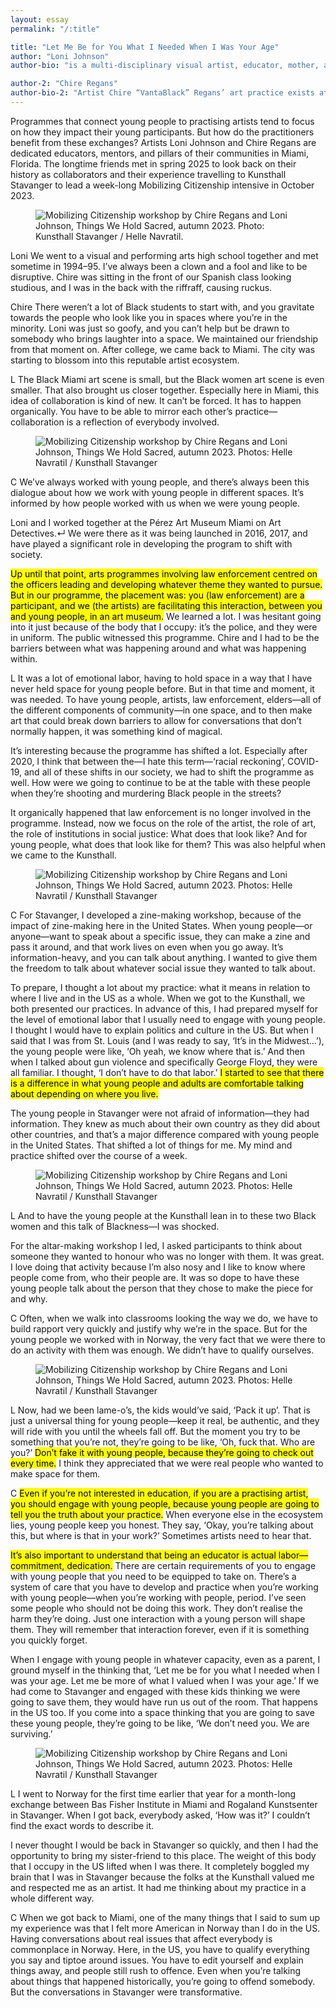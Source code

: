 ```yaml
---
layout: essay
permalink: "/:title"

title: "Let Me Be for You What I Needed When I Was Your Age"
author: "Loni Johnson"
author-bio: "is a multi-disciplinary visual artist, educator, mother, and activist born and raised in Miami. Through movement and ritual, she creates healing spaces for Black women and explores the role of ancestral and historical memory. She holds a Bachelor of Fine Arts from SUNY at Purchase College School of Art and Design. <br><br> Johnson is the Lead Coordinator of Art Detectives—an arts education programme rooted in the framework of Social Justice at Perez Art Museum (PAMM) Miami. She is also Prevention Coordinator of the youth arts prevention programme at Concept Health Systems, and Chairperson for the National Visual Arts Selection Panel for National YoungArts Foundation. In addition, she is one of the founders of Miami Melanated Arts—a collective of Black artists who are creating space to reimagine effective and impactful arts eco-systems in South Florida. She continues to work with community organisations such as Girl Power, S.O.U.L Sisters Leadership Collective, and Voices United by providing youth the opportunities to find and nurture their identities and creative voices. She received a Knight Champion Award in 2019 and is a frequent guest speaker, lecturer, facilitator, and performer. <br><br> Selected exhibitions and performances: Remnants at Locust Projects, Miami, Making Visible: The Studio Archives of Chire Regans and Loni Johnson, WAAM at Dimensions Variable, Miami (2020); Say Their Names, Chire Regans/Vanta Black Memorial Mural Project Unveiling, Bakehouse Art Complex, Miami (2020); Performans Fanm/Global Borderless Caribbean XII: Focus Miami, Little Haiti Cultural Arts Center, Miami (2020); Homegoing, NADA Art Fair, Miami (2017); Offerings III, Bas Fisher Invitational and O’Miami, Miami (2017); Offerings II, Common Field Convening, Miami (2016)."

author-2: "Chire Regans"
author-bio-2: "Artist Chire “VantaBlack” Regans’ art practice exists at the intersection of social justice and storytelling. Her work responds to urgent societal concerns and functions as a critical platform to amplify the voices of community members who are often silenced. Over the past decade, Chire has focused primarily on community advocacy and depicting social narratives without distortion in various mediums. For Chire, a Saint Louis native, the birth of the Black Lives Matter movement triggered a sense of urgency in her art practice. Her work continues to evolve, allowing for broader social accessibility and creative scale. In South Florida, Chire continues to marry her artistic practice with community-led activism, emphasising the art of storytelling as a means of engaging with communities with radical empathy and transparency."
---
```


<div class="foreword" markdown="1" tabindex="-1">
Programmes that connect young people to practising artists tend to focus on how they impact their young participants. But how do the practitioners benefit from these exchanges? Artists Loni Johnson and Chire Regans are dedicated educators, mentors, and pillars of their communities in Miami, Florida. The longtime friends met in spring 2025 to look back on their history as collaborators and their experience travelling to Kunsthall Stavanger to lead a week-long Mobilizing Citizenship intensive in October 2023.  
</div>

<figure class="head-img">
  <img src="img/let-me-be-for-you/MC_2023_061_WEB.webp" alt="Mobilizing Citizenship workshop by Chire Regans and Loni Johnson, Things We Hold Sacred, autumn 2023. Photo: Kunsthall Stavanger / Helle Navratil." data-caption="Mobilizing Citizenship workshop by Chire Regans and Loni Johnson, <i>Things We Hold Sacred</i>, autumn 2023. Photo: Kunsthall Stavanger / Helle Navratil.">
  <figcaption></figcaption>
</figure>

<span class="interviewee">Loni</span> 
We went to a visual and performing arts high school together and met sometime in 1994–95. I’ve always been a clown and a fool and like to be disruptive. Chire was sitting in the front of our Spanish class looking studious, and I was in the back with the riffraff, causing ruckus.


<span class="interviewer">Chire</span> 
There weren’t a lot of Black students to start with, and you gravitate towards the people who look like you in spaces where you’re in the minority. Loni was just so goofy, and you can’t help but be drawn to somebody who brings laughter into a space. We maintained our friendship from that moment on. After college, we came back to Miami. The city was starting to blossom into this reputable artist ecosystem.


<span class="interviewee">L</span> 
The Black Miami art scene is small, but the Black women art scene is even smaller. That also brought us closer together. Especially here in Miami, this idea of collaboration is kind of new. It can’t be forced. It has to happen organically. You have to be able to mirror each other’s practice—collaboration is a reflection of everybody involved. 


<figure>
   <img src="img/let-me-be-for-you/MC_2023_084_WEB.webp" alt="Mobilizing Citizenship workshop by Chire Regans and Loni Johnson, Things We Hold Sacred, autumn 2023. Photos: Helle Navratil / Kunsthall Stavanger" data-caption="Mobilizing Citizenship workshop by Chire Regans and Loni Johnson, <i>Things We Hold Sacred</i>, autumn 2023. Photo: Kunsthall Stavanger / Helle Navratil.">
   <figcaption></figcaption>
</figure>


<span class="interviewer">C</span> 
We’ve always worked with young people, and there’s always been this dialogue about how we work with young people in different spaces. It’s informed by how people worked with us when we were young people. 


Loni and I worked together at the Pérez Art Museum Miami on Art Detectives.<span class="font-small color-bl" data-tooltip="Art Detectives is a program where PAMM teaching artists, members of The Links, Inc., Greater Miami (FL) Chapter, Miami-Dade County Police, students, and AmeriCorps volunteers from Breakthrough Miami, work together to build relationships using art as a catalyst.">↵</span>  We were there as it was being launched in 2016, 2017, and have played a significant role in developing the program to shift with society. 


<mark class="pk-highlight-long">Up until that point, arts programmes involving law enforcement centred on the officers leading and developing whatever theme they wanted to pursue. But in our programme, the placement was: you (law enforcement) are a participant, and we (the artists) are facilitating this interaction, between you and young people, in an art museum.</mark> We learned a lot. I was hesitant going into it just because of the body that I occupy: it’s the police, and they were in uniform. The public witnessed this programme. Chire and I had to be the barriers between what was happening around and what was happening within.


<span class="interviewee">L</span>
It was a lot of emotional labor, having to hold space in a way that I have never held space for young people before. But in that time and moment, it was needed. To have young people, artists, law enforcement, elders—all of the different components of community—in one space, and to then make art that could break down barriers to allow for conversations that don’t normally happen, it was something kind of magical.


It’s interesting because the programme has shifted a lot. Especially after 2020, I think that between the—I hate this term—‘racial reckoning’, COVID-19, and all of these shifts in our society, we had to shift the programme as well. How were we going to continue to be at the table with these people when they’re shooting and murdering Black people in the streets?


It organically happened that law enforcement is no longer involved in the programme. Instead, now we focus on the role of the artist, the role of art, the role of institutions in social justice: What does that look like? And for young people, what does that look like for them? This was also helpful when we came to the Kunsthall.


<figure>
   <img src="img/let-me-be-for-you/MC_2023_040_WEB.webp" alt="Mobilizing Citizenship workshop by Chire Regans and Loni Johnson, Things We Hold Sacred, autumn 2023. Photos: Helle Navratil / Kunsthall Stavanger" data-caption="Mobilizing Citizenship workshop by Chire Regans and Loni Johnson, <i>Things We Hold Sacred</i>, autumn 2023. Photo: Kunsthall Stavanger / Helle Navratil.">
   <figcaption></figcaption>
</figure>

<span class="interviewer">C</span> 
For Stavanger, I developed a zine-making workshop, because of the impact of zine-making here in the United States. When young people—or anyone—want to speak about a specific issue, they can make a zine and pass it around, and that work lives on even when you go away. It’s information-heavy, and you can talk about anything. I wanted to give them the freedom to talk about whatever social issue they wanted to talk about.


To prepare, I thought a lot about my practice: what it means in relation to where I live and in the US as a whole. When we got to the Kunsthall, we both presented our practices. In advance of this, I had prepared myself for the level of emotional labor that I usually need to engage with young people. I thought I would have to explain politics and culture in the US. But when I said that I was from St. Louis (and I was ready to say, ‘It’s in the Midwest…’), the young people were like, ‘Oh yeah, we know where that is.’ And then when I talked about gun violence and specifically George Floyd, they were all familiar. I thought, ‘I don’t have to do that labor.’ <mark class="pk-highlight-long">I started to see that there is a difference in what young people and adults are comfortable talking about depending on where you live.</mark>


The young people in Stavanger were not afraid of information—they had information. They knew as much about their own country as they did about other countries, and that’s a major difference compared with young people in the United States. That shifted a lot of things for me. My mind and practice shifted over the course of a week.


<figure class="narrow-img">
   <img src="img/let-me-be-for-you/MC_2023_005_WEB.webp" alt="Mobilizing Citizenship workshop by Chire Regans and Loni Johnson, Things We Hold Sacred, autumn 2023. Photos: Helle Navratil / Kunsthall Stavanger" data-caption="Mobilizing Citizenship workshop by Chire Regans and Loni Johnson, <i>Things We Hold Sacred</i>, autumn 2023. Photo: Kunsthall Stavanger / Helle Navratil.">
   <figcaption></figcaption>
</figure>

<span class="interviewee">L</span>
And to have the young people at the Kunsthall lean in to these two Black women and this talk of Blackness—I was shocked. 


For the altar-making workshop I led, I asked participants to think about someone they wanted to honour who was no longer with them. It was great. I love doing that activity because I’m also nosy and I like to know where people come from, who their people are. It was so dope to have these young people talk about the person that they chose to make the piece for and why. 



<span class="interviewer">C</span> 
Often, when we walk into classrooms looking the way we do, we have to build rapport very quickly and justify why we’re in the space. But for the young people we worked with in Norway, the very fact that we were there to do an activity with them was enough. We didn’t have to qualify ourselves.
 

<figure>
   <img src="img/let-me-be-for-you/MC_2023_003_WEB.webp" alt="Mobilizing Citizenship workshop by Chire Regans and Loni Johnson, Things We Hold Sacred, autumn 2023. Photos: Helle Navratil / Kunsthall Stavanger" data-caption="Mobilizing Citizenship workshop by Chire Regans and Loni Johnson, <i>Things We Hold Sacred</i>, autumn 2023. Photo: Kunsthall Stavanger / Helle Navratil.">
   <figcaption></figcaption>
</figure>

<span class="interviewee">L</span>
Now, had we been lame-o’s, the kids would’ve said, ‘Pack it up’. That is just a universal thing for young people—keep it real, be authentic, and they will ride with you until the wheels fall off. But the moment you try to be something that you’re not, they’re going to be like, ‘Oh, fuck that. Who are you?’ <mark class="gr-highlight-long">Don’t fake it with young people, because they’re going to check out every time.</mark> I think they appreciated that we were real people who wanted to make space for them.


<span class="interviewer">C</span> 
<mark class="pk-highlight-long">Even if you’re not interested in education, if you are a practising artist, you should engage with young people, because young people are going to tell you the truth about your practice.</mark> When everyone else in the ecosystem lies, young people keep you honest. They say, ‘Okay, you’re talking about this, but where is that in your work?’ Sometimes artists need to hear that. 


<mark class="pk-highlight-long">It’s also important to understand that being an educator is actual labor—commitment, dedication.</mark> There are certain requirements of you to engage with young people that you need to be equipped to take on. There’s a system of care that you have to develop and practice when you’re working with young people—when you’re working with people, period. I’ve seen some people who should not be doing this work. They don’t realise the harm they’re doing. Just one interaction with a young person will shape them. They will remember that interaction forever, even if it is something you quickly forget.


When I engage with young people in whatever capacity, even as a parent, I ground myself in the thinking that, ‘Let me be for you what I needed when I was your age. Let me be more of what I valued when I was your age.’ If we had come to Stavanger and engaged with these kids thinking we were going to save them, they would have run us out of the room. That happens in the US too. If you come into a space thinking that you are going to save these young people, they’re going to be like, ‘We don’t need you. We are surviving.’


<figure>
   <img src="img/let-me-be-for-you/MC_2023_073_WEB.webp" alt="Mobilizing Citizenship workshop by Chire Regans and Loni Johnson, Things We Hold Sacred, autumn 2023. Photos: Helle Navratil / Kunsthall Stavanger" data-caption="Mobilizing Citizenship workshop by Chire Regans and Loni Johnson, <i>Things We Hold Sacred</i>, autumn 2023. Photo: Kunsthall Stavanger / Helle Navratil.">
   <figcaption></figcaption>
</figure>

<span class="interviewee">L</span>
I went to Norway for the first time earlier that year for a month-long exchange between Bas Fisher Institute in Miami and Rogaland Kunstsenter in Stavanger. When I got back, everybody asked, ‘How was it?’ I couldn’t find the exact words to describe it.


I never thought I would be back in Stavanger so quickly, and then I had the opportunity to bring my sister-friend to this place. The weight of this body that I occupy in the US lifted when I was there. It completely boggled my brain that I was in Stavanger because the folks at the Kunsthall valued me and respected me as an artist. It had me thinking about my practice in a whole different way.


<span class="interviewer">C</span> 
When we got back to Miami, one of the many things that I said to sum up my experience was that I felt more American in Norway than I do in the US. Having conversations about real issues that affect everybody is commonplace in Norway. Here, in the US, you have to qualify everything you say and tiptoe around issues. You have to edit yourself and explain things away, and people still rush to offence. Even when you’re talking about things that happened historically, you’re going to offend somebody. But the conversations in Stavanger were transformative.

<br><br>